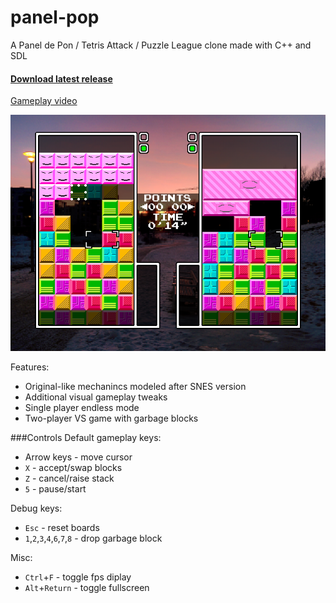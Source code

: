 # panel-pop
A Panel de Pon / Tetris Attack / Puzzle League clone made with C++ and SDL

#### [Download latest release](https://github.com/a544jh/panel-pop/releases/latest)

[Gameplay video](http://www.youtube.com/watch?v=z_DVUP2aS9Y)

![screenshot](screenshot.png)

Features:
* Original-like mechanincs modeled after SNES version
* Additional visual gameplay tweaks
* Single player endless mode
* Two-player VS game with garbage blocks


###Controls
Default gameplay keys:
* Arrow keys - move cursor
* `X` - accept/swap blocks
* `Z` - cancel/raise stack
* `5` - pause/start

Debug keys:
* `Esc` - reset boards
* `1`,`2`,`3`,`4`,`6`,`7`,`8` - drop garbage block

Misc:
* `Ctrl`+`F` - toggle fps diplay
* `Alt`+`Return` - toggle fullscreen

